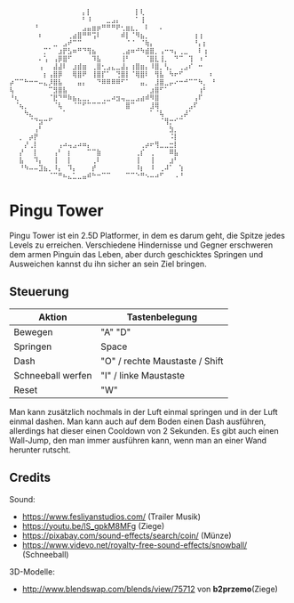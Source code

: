 ```
⠀⠀⠀⠀⠀⠀⠀⠀⠀⠀⠀⠀⠀⠀⠀⡄⡇⠀⠀⠀⠀⠀⠀⠀⠀⠀⡇⢇⠀⠀⠀⠀⠀⠀⠀⠀⠀⠀⠀⠀⠀⠀⠀
⠀⠀⠀⠀⠀⠀⠀⠀⠀⠀⠀⠀⠀⠀⠀⠃⠸⠀⠀⠀⣀⣠⡄⠀⠀⠀⠁⢸⠀⠀⠀⠀⠀⠀⠀⠀⠀⠀⠀⠀⠀⠀⠀
⠀⠀⠀⠀⠀⠘⠀⠀⠀⠀⠀⠀⠀⠀⠀⣠⣤⣶⡶⠛⠛⠛⠟⢂⣶⣆⡀⠀⠇⠀⠀⠄⠀⠀⠀⠀⠀⠀⠀⠀⠀⠀⠀
⠀⠀⠀⠀⠀⠀⠆⠀⠀⠀⠀⠀⢀⣴⣿⠛⠛⢩⠇⠀⠀⠀⠀⠾⡇⠈⠻⣦⡀⠀⠀⠀⠀⠀⠀⠀⠀⠀⢰⢰⠀⠀⠀
⠀⠀⠀⠀⠀⠀⠀⠀⠀⣀⠀⣠⠞⠉⠉⠀⠀⠀⠀⠀⠀⠀⠀⠀⠈⠈⠀⠈⢷⡄⠀⠀⠀⠀⠀⠀⠀⠀⠘⡄⡆⠀⠀
⠀⠀⠀⠀⠀⠀⠀⡉⠁⠀⣰⡟⣣⠶⠛⠙⢻⣦⠀⠀⠀⠀⠀⢀⣴⠶⠚⠳⣾⣿⡀⢠⠒⠲⡄⢀⣀⠀⠀⠇⢰⠀⠀
⠀⠀⠀⠀⠀⠀⠄⢡⠀⢠⡿⣿⠋⠀⠀⠀⠀⠹⣧⠀⠀⠀⠀⢸⠃⠀⠀⠀⠈⣿⣇⢸⡀⠀⠙⠉⠀⢹⠀⠰⠈⠀⠀
⠀⠀⠀⠀⠀⠀⢠⠀⠀⣼⣼⠇⠀⣰⣾⣶⠀⢀⣿⢂⣠⣄⣀⣼⡄⢰⣿⣶⡄⠸⣿⡀⢣⡀⠀⢀⣠⠎⠀⠒⠀⠀⠀
⠀⠀⠀⠀⠀⠀⠀⡆⢠⣿⡿⠀⠀⢿⣿⠟⠀⢸⣿⡏⠁⠀⢙⣿⡇⠈⢿⣿⠇⠀⢻⣧⠀⠳⠖⠋⠀⠀⠀⠀⠀⠰⠀
⡴⠉⠉⠓⠒⠒⠤⣄⡸⣿⣧⠀⠀⠀⣤⡄⠀⠀⠙⠿⠿⠿⠿⠋⠁⠀⠀⣤⡀⠀⣸⣿⣀⡤⠔⠒⠚⠉⠉⠳⡀⠀⠃
⢧⠀⠀⠀⠀⠀⠀⠀⠉⣻⣿⣧⠀⠀⠀⠀⠀⠀⠀⠀⠀⠀⠀⠀⠀⠀⠀⠀⠀⣰⣿⠋⠁⠀⠀⠀⠀⠀⠀⢰⠃⠀⠀
⠘⢆⠀⠀⠀⠀⠀⠀⠈⣟⠙⠛⠷⣦⣄⣀⡀⠀⠀⢀⣀⠴⣲⢤⣀⣀⣠⣴⠾⠻⣿⠀⠀⠀⠀⠀⠀⠀⢠⠏⠀⠀⠀
⠀⠈⢦⡀⠀⠀⠀⠀⠀⠈⢧⠀⠀⠈⠉⠋⠉⠉⠉⠉⠀⠀⠀⠀⣿⠉⠀⠀⠀⣸⢿⠀⠀⠀⠀⠀⠀⣠⠏⠀⠀⠀⠀
⠀⠀⠀⠳⣄⠀⠀⠀⠀⠀⠀⠁⠀⠀⠀⠀⠀⠀⠀⠀⠀⠀⠀⠀⠀⠀⠀⠀⠀⠁⠈⢧⠀⠀⠀⢀⡼⠁⠀⠀⠀⠀⠀
⠀⠀⠀⠀⠈⠙⣲⠒⠋⠀⠀⠀⠀⠀⠀⠀⠀⠀⠀⠀⠀⠀⠀⠀⠀⠀⠀⠀⠀⠀⠀⠈⢻⡒⠊⠉⠀⠀⠀⠀⠀⠀⠀
⠀⠀⠀⠀⠀⢠⠃⠀⠀⠀⠀⠀⠀⠀⠀⠀⠀⠀⠀⠀⠀⠀⠀⠀⠀⠀⠀⠀⠀⠀⠀⠀⠀⣳⡀⠀⠀⠀⠀⠀⠀⠀⠀
⠀⠀⡀⠀⡴⡟⠀⠀⠀⠀⠀⠀⠀⠀⠀⠀⠀⠀⠀⠀⠀⠀⠀⠀⠀⠀⠀⠀⠀⠀⠀⠀⠀⠨⡇⠀⠀⠀⠀⠀⠀⠀⠀
⠀⠀⠀⡜⢀⡇⠀⠀⠀⠀⢠⠴⢤⣠⠴⠶⡄⠀⠀⠀⠀⠀⠀⠀⠀⠀⠀⢀⡴⠖⢻⣀⣀⣒⡇⠀⠀⠀⠀⠀⠀⠀⠀
⠀⠀⡜⠀⠀⡇⠀⠀⠀⢠⠃⠀⡆⠀⠀⠀⠉⠉⣷⠀⠀⠀⠀⠀⠀⠀⢀⡎⠀⢀⠀⠀⠀⠿⣧⠀⠀⠀⠀⠀⠀⠀⠀
⠀⠀⣧⠀⠀⠹⡄⠀⠀⢸⠀⠀⡇⠀⠀⠀⠀⢀⠇⠀⠀⠀⠀⠀⠀⠀⢸⠀⠀⢸⠀⠀⠀⣰⠃⠀⠀⠀⠀⠀⠀⠀⠀
⠀⠀⠘⠳⠤⠤⣹⣦⡀⠸⡄⠀⠹⡄⠀⠀⠀⡞⠀⠀⠀⠀⠀⠀⠀⠀⠸⡆⠀⠸⠀⢀⠼⠁⠀⢱⠀⠀⠀⠀⠀⠀⠀
⠀⠀⠀⠀⠀⠀⠀⠀⠈⠉⠛⠦⣄⣁⣀⣤⠾⠓⠒⠉⠉⠀⠀⠀⠉⠉⠑⠛⠢⠤⠴⠋⠀⠀⠠⠘⠀⠀⠀⠀⠀⠀⠀
```
# Pingu Tower

Pingu Tower ist ein 2.5D Platformer, in dem es darum geht, die Spitze jedes Levels zu erreichen. Verschiedene Hindernisse und Gegner erschweren dem armen Pinguin das Leben, aber durch geschicktes Springen und Ausweichen kannst du ihn sicher an sein Ziel bringen.

## Steuerung

Aktion            | Tastenbelegung
----------------- | ------
Bewegen           | "A" "D"
Springen          | Space
Dash              | "O" / rechte Maustaste / Shift
Schneeball werfen | "I" / linke Maustaste
Reset             | "W"

Man kann zusätzlich nochmals in der Luft einmal springen und in der Luft einmal dashen. Man kann auch auf dem Boden einen Dash ausführen, allerdings hat dieser einen Cooldown von 2 Sekunden. Es gibt auch einen Wall-Jump, den man immer ausführen kann, wenn man an einer Wand herunter rutscht.

## Credits
Sound:
- https://www.fesliyanstudios.com/ (Trailer Musik)
- https://youtu.be/lS_gpkM8MFg (Ziege)
- https://pixabay.com/sound-effects/search/coin/ (Münze)
- https://www.videvo.net/royalty-free-sound-effects/snowball/ (Schneeball)

3D-Modelle:
- http://www.blendswap.com/blends/view/75712 von **b2przemo**(Ziege)
